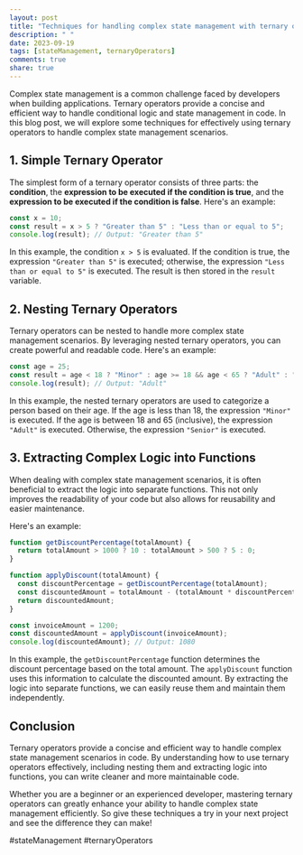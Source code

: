 ```yaml
---
layout: post
title: "Techniques for handling complex state management with ternary operators"
description: " "
date: 2023-09-19
tags: [stateManagement, ternaryOperators]
comments: true
share: true
---
```


Complex state management is a common challenge faced by developers when building applications. Ternary operators provide a concise and efficient way to handle conditional logic and state management in code. In this blog post, we will explore some techniques for effectively using ternary operators to handle complex state management scenarios.

## 1. Simple Ternary Operator

The simplest form of a ternary operator consists of three parts: the **condition**, the **expression to be executed if the condition is true**, and the **expression to be executed if the condition is false**. Here's an example:

```javascript
const x = 10;
const result = x > 5 ? "Greater than 5" : "Less than or equal to 5";
console.log(result); // Output: "Greater than 5"
```

In this example, the condition `x > 5` is evaluated. If the condition is true, the expression `"Greater than 5"` is executed; otherwise, the expression `"Less than or equal to 5"` is executed. The result is then stored in the `result` variable.

## 2. Nesting Ternary Operators

Ternary operators can be nested to handle more complex state management scenarios. By leveraging nested ternary operators, you can create powerful and readable code. Here's an example:

```javascript
const age = 25;
const result = age < 18 ? "Minor" : age >= 18 && age < 65 ? "Adult" : "Senior";
console.log(result); // Output: "Adult"
```

In this example, the nested ternary operators are used to categorize a person based on their age. If the age is less than 18, the expression `"Minor"` is executed. If the age is between 18 and 65 (inclusive), the expression `"Adult"` is executed. Otherwise, the expression `"Senior"` is executed.

## 3. Extracting Complex Logic into Functions

When dealing with complex state management scenarios, it is often beneficial to extract the logic into separate functions. This not only improves the readability of your code but also allows for reusability and easier maintenance.

Here's an example:

```javascript
function getDiscountPercentage(totalAmount) {
  return totalAmount > 1000 ? 10 : totalAmount > 500 ? 5 : 0;
}

function applyDiscount(totalAmount) {
  const discountPercentage = getDiscountPercentage(totalAmount);
  const discountedAmount = totalAmount - (totalAmount * discountPercentage) / 100;
  return discountedAmount;
}

const invoiceAmount = 1200;
const discountedAmount = applyDiscount(invoiceAmount);
console.log(discountedAmount); // Output: 1080
```

In this example, the `getDiscountPercentage` function determines the discount percentage based on the total amount. The `applyDiscount` function uses this information to calculate the discounted amount. By extracting the logic into separate functions, we can easily reuse them and maintain them independently.

## Conclusion

Ternary operators provide a concise and efficient way to handle complex state management scenarios in code. By understanding how to use ternary operators effectively, including nesting them and extracting logic into functions, you can write cleaner and more maintainable code.

Whether you are a beginner or an experienced developer, mastering ternary operators can greatly enhance your ability to handle complex state management efficiently. So give these techniques a try in your next project and see the difference they can make!

#stateManagement #ternaryOperators